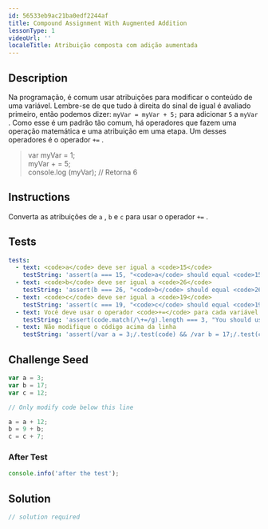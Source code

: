 ```yaml
---
id: 56533eb9ac21ba0edf2244af
title: Compound Assignment With Augmented Addition
lessonType: 1
videoUrl: ''
localeTitle: Atribuição composta com adição aumentada
---
```


## Description
<section id="description"> Na programação, é comum usar atribuições para modificar o conteúdo de uma variável. Lembre-se de que tudo à direita do sinal de igual é avaliado primeiro, então podemos dizer: <code>myVar = myVar + 5;</code> para adicionar <code>5</code> a <code>myVar</code> . Como esse é um padrão tão comum, há operadores que fazem uma operação matemática e uma atribuição em uma etapa. Um desses operadores é o operador <code>+=</code> . <blockquote> var myVar = 1; <br> myVar + = 5; <br> console.log (myVar); // Retorna 6 </blockquote></section>

## Instructions
<section id="instructions"> Converta as atribuições de <code>a</code> , <code>b</code> e <code>c</code> para usar o operador <code>+=</code> . </section>

## Tests
<section id='tests'>

```yml
tests:
  - text: <code>a</code> deve ser igual a <code>15</code>
    testString: 'assert(a === 15, "<code>a</code> should equal <code>15</code>");'
  - text: <code>b</code> deve ser igual a <code>26</code>
    testString: 'assert(b === 26, "<code>b</code> should equal <code>26</code>");'
  - text: <code>c</code> deve ser igual a <code>19</code>
    testString: 'assert(c === 19, "<code>c</code> should equal <code>19</code>");'
  - text: Você deve usar o operador <code>+=</code> para cada variável
    testString: 'assert(code.match(/\+=/g).length === 3, "You should use the <code>+=</code> operator for each variable");'
  - text: Não modifique o código acima da linha
    testString: 'assert(/var a = 3;/.test(code) && /var b = 17;/.test(code) && /var c = 12;/.test(code), "Do not modify the code above the line");'

```

</section>

## Challenge Seed
<section id='challengeSeed'>

<div id='js-seed'>

```js
var a = 3;
var b = 17;
var c = 12;

// Only modify code below this line

a = a + 12;
b = 9 + b;
c = c + 7;

```

</div>


### After Test
<div id='js-teardown'>

```js
console.info('after the test');
```

</div>

</section>

## Solution
<section id='solution'>

```js
// solution required
```
</section>
